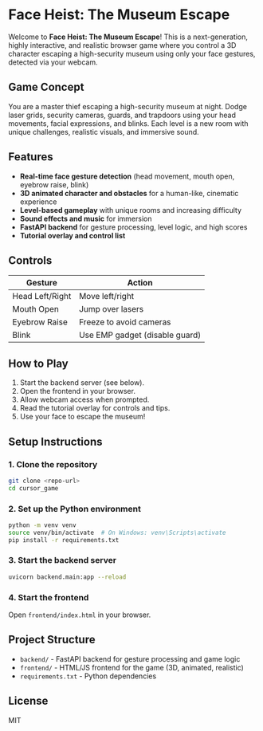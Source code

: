# Face Heist: The Museum Escape

Welcome to **Face Heist: The Museum Escape**! This is a next-generation, highly interactive, and realistic browser game where you control a 3D character escaping a high-security museum using only your face gestures, detected via your webcam.

## Game Concept

You are a master thief escaping a high-security museum at night. Dodge laser grids, security cameras, guards, and trapdoors using your head movements, facial expressions, and blinks. Each level is a new room with unique challenges, realistic visuals, and immersive sound.

## Features
- **Real-time face gesture detection** (head movement, mouth open, eyebrow raise, blink)
- **3D animated character and obstacles** for a human-like, cinematic experience
- **Level-based gameplay** with unique rooms and increasing difficulty
- **Sound effects and music** for immersion
- **FastAPI backend** for gesture processing, level logic, and high scores
- **Tutorial overlay and control list**

## Controls
| Gesture           | Action                        |
|-------------------|-------------------------------|
| Head Left/Right   | Move left/right               |
| Mouth Open        | Jump over lasers              |
| Eyebrow Raise     | Freeze to avoid cameras       |
| Blink             | Use EMP gadget (disable guard)|

## How to Play
1. Start the backend server (see below).
2. Open the frontend in your browser.
3. Allow webcam access when prompted.
4. Read the tutorial overlay for controls and tips.
5. Use your face to escape the museum!

## Setup Instructions

### 1. Clone the repository
```bash
git clone <repo-url>
cd cursor_game
```

### 2. Set up the Python environment
```bash
python -m venv venv
source venv/bin/activate  # On Windows: venv\Scripts\activate
pip install -r requirements.txt
```

### 3. Start the backend server
```bash
uvicorn backend.main:app --reload
```

### 4. Start the frontend
Open `frontend/index.html` in your browser.

## Project Structure
- `backend/` - FastAPI backend for gesture processing and game logic
- `frontend/` - HTML/JS frontend for the game (3D, animated, realistic)
- `requirements.txt` - Python dependencies

## License
MIT 